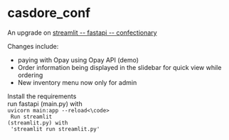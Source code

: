 # casdore_conf

An upgrade on [streamlit -- fastapi -- confectionary](https://github.com/casdore/streamlit---fastapi---confectionery-application)

Changes include: 
- paying with Opay using Opay API (demo)
- Order information being displayed in the slidebar for quick view while ordering
- New inventory menu now only for admin



Install the requirements <br>
run fastapi (main.py) with <br>
<code>uvicorn main:app --reload<\code> <br>
Run streamlit (streamlit.py) with <br>
'streamlit run streamlit.py'
